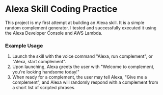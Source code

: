 # Alexa Skill Coding Practice

This project is my first attempt at building an Alexa skill. It is a simple random complement generator. I tested and successfully executed it using the Alexa Developer Console and AWS Lambda.

### Example Usage

1. Launch the skill with the voice command "Alexa, run complement", or "Alexa, start complement".
2. Upon launching, Alexa greets the user with "Welcome to complement, you're looking handsome today!"
3. When ready for a complement, the user may tell Alexa, "Give me a complement", and Alexa will randomly respond with a complement from a short list of scripted phrases.
